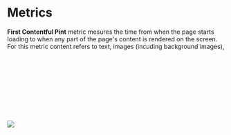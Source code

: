 # Metrics

**First Contentful Pint** metric mesures the time from when the page starts loading to when any part of the page's content is rendered on the screen. For this metric content refers to text, images (incuding background images), <svg> elements, or non-white canvas elements.

![](/demo.png)
